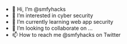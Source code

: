 - 👋 Hi, I’m @smfyhacks
- 👀 I’m interested in cyber security
- 🌱 I’m currently learning web app security
- 💞️ I’m looking to collaborate on ...
- 📫 How to reach me @smfyhacks on Twitter

<!---
smfyhacks/smfyhacks is a ✨ special ✨ repository because its `README.md` (this file) appears on your GitHub profile.
You can click the Preview link to take a look at your changes.
--->
